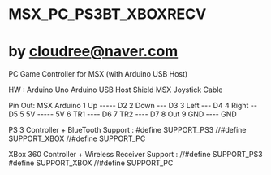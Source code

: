 # MSX_PC_PS3BT_XBOXRECV
# by cloudree@naver.com

PC Game Controller for MSX (with Arduino USB Host)

HW :
Arduino Uno
Arduino USB Host Shield 
MSX Joystick Cable

Pin Out:
MSX        Arduino
1 Up ----- D2
2 Down --- D3
3 Left --- D4
4 Right -- D5
5 5V ----- 5V
6 TR1 ---- D6
7 TR2 ---- D7
8 Out
9 GND ---- GND

PS 3 Controller + BlueTooth Support : 
#define SUPPORT_PS3
//#define SUPPORT_XBOX
//#define SUPPORT_PC

XBox 360 Controller + Wireless Receiver Support : 
//#define SUPPORT_PS3
#define SUPPORT_XBOX
//#define SUPPORT_PC

